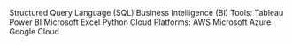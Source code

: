 Structured Query Language (SQL)
Business Intelligence (BI) Tools:
    Tableau
    Power BI
Microsoft Excel
Python
Cloud Platforms:
    AWS
    Microsoft Azure
    Google Cloud